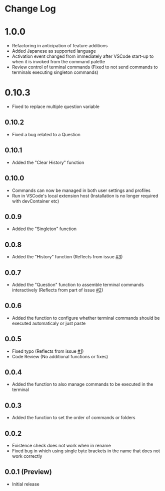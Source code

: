 # Change Log

# 1.0.0

- Refactoring in anticipation of feature additions
- Added Japanese as supported language
- Activation event changed from immediately after VSCode start-up to when it is invoked from the command palette
- Review control of terminal commands (Fixed to not send commands to terminals executing singleton commands)

# 0.10.3

- Fixed to replace multiple question variable

## 0.10.2

- Fixed a bug related to a Question

## 0.10.1

- Added the "Clear History" function

## 0.10.0

- Commands can now be managed in both user settings and profiles
- Run in VSCode's local extension host (Installation is no longer required with devContainer etc)

## 0.0.9

- Added the "Singleton" function

## 0.0.8

- Added the "History" function (Reflects from issue [#3](https://github.com/Angelmaneuver/command-launcher/issues/3))

## 0.0.7

- Added the "Question" function to assemble terminal commands interactively (Reflects from part of issue [#2](https://github.com/Angelmaneuver/command-launcher/issues/2))

## 0.0.6

- Added the function to configure whether terminal commands should be executed automaticaly or just paste

## 0.0.5

- Fixed typo (Reflects from issue [#1](https://github.com/Angelmaneuver/command-launcher/issues/1))
- Code Review (No additional functions or fixes)

## 0.0.4

- Added the function to also manage commands to be executed in the terminal

## 0.0.3

- Added the function to set the order of commands or folders

## 0.0.2

- Existence check does not work when in rename
- Fixed bug in which using single byte brackets in the name that does not work correctly

## 0.0.1 (Preview)

- Initial release
